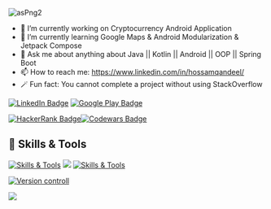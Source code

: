 ![asPng2](https://user-images.githubusercontent.com/63760755/186248846-52ab6cb6-53c2-42cc-8578-407ab461f9dd.png)

- 🔭 I’m currently working on Cryptocurrency Android Application
- 🌱 I’m currently learning Google Maps & Android Modularization & Jetpack Compose
- 💬 Ask me about anything about Java || Kotlin || Android || OOP || Spring Boot
- 📫 How to reach me: https://www.linkedin.com/in/hossamqandeel/
- 🪄 Fun fact: You cannot complete a project without using StackOverflow

[![LinkedIn Badge](https://img.shields.io/badge/LinkedIn-0077B5?style=for-the-badge&logo=linkedin&logoColor=white)](https://www.linkedin.com/in/hossamqandeel/) [![Google Play Badge](https://img.shields.io/badge/Google_Play-d93d5b?style=for-the-badge&logo=google-play&logoColor=white)](https://www.codewars.com/users/Hossam%20Qandeel)


[![HackerRank Badge](https://img.shields.io/badge/-Hackerrank-2EC866?style=for-the-badge&logo=HackerRank&logoColor=white)](https://www.hackerrank.com/hossamegyqandel?hr_r=1)[![Codewars Badge](https://img.shields.io/badge/Codewars-B1361E?style=for-the-badge&logo=Codewars&logoColor=white)](https://www.codewars.com/users/Hossam%20Qandeel)


## 💼 Skills & Tools
[![Skills & Tools](https://skillicons.dev/icons?i=java,kotlin,dart,androidstudio&theme=dark)](https://skillicons.dev) 
![](https://file.io/TbYApYWshN76)
[![Skills & Tools](https://skillicons.dev/icons?i=idea,flutter,reactivex,firebase,spring,mongodb&theme=dark)](https://skillicons.dev)

[![Version controll](https://skillicons.dev/icons?i=git,github,gitlab&theme=dark)](https://skillicons.dev)

![](https://img.shields.io/badge/Jira-0052CC?style=for-the-badge&logo=Jira&logoColor=white)
